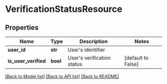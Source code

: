 # VerificationStatusResource

## Properties
Name | Type | Description | Notes
------------ | ------------- | ------------- | -------------
**user_id** | **str** | User&#39;s identifier | 
**is_user_verified** | **bool** | User&#39;s verification status | [default to False]

[[Back to Model list]](../README.md#documentation-for-models) [[Back to API list]](../README.md#documentation-for-api-endpoints) [[Back to README]](../README.md)


